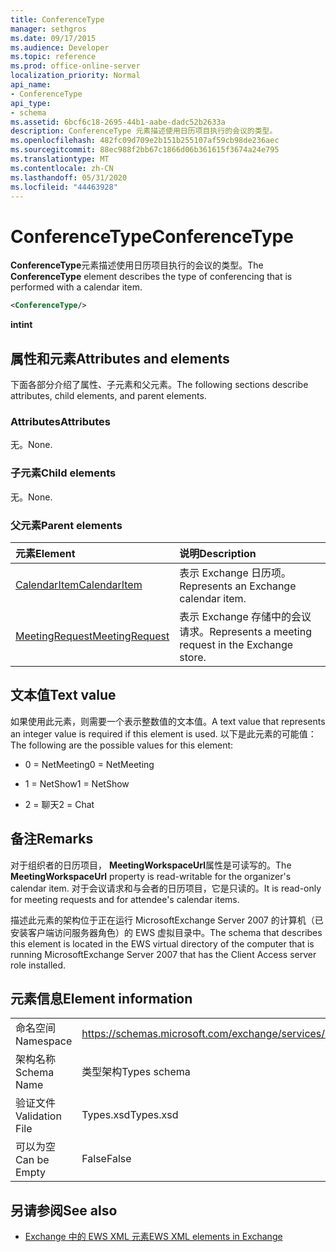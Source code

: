 ```yaml
---
title: ConferenceType
manager: sethgros
ms.date: 09/17/2015
ms.audience: Developer
ms.topic: reference
ms.prod: office-online-server
localization_priority: Normal
api_name:
- ConferenceType
api_type:
- schema
ms.assetid: 6bcf6c18-2695-44b1-aabe-dadc52b2633a
description: ConferenceType 元素描述使用日历项目执行的会议的类型。
ms.openlocfilehash: 482fc09d709e2b151b255107af59cb98de236aec
ms.sourcegitcommit: 88ec988f2bb67c1866d06b361615f3674a24e795
ms.translationtype: MT
ms.contentlocale: zh-CN
ms.lasthandoff: 05/31/2020
ms.locfileid: "44463928"
---
```

# <a name="conferencetype"></a><span data-ttu-id="93a26-103">ConferenceType</span><span class="sxs-lookup"><span data-stu-id="93a26-103">ConferenceType</span></span>

<span data-ttu-id="93a26-104">**ConferenceType**元素描述使用日历项目执行的会议的类型。</span><span class="sxs-lookup"><span data-stu-id="93a26-104">The **ConferenceType** element describes the type of conferencing that is performed with a calendar item.</span></span> 
  
```xml
<ConferenceType/>
```

 <span data-ttu-id="93a26-105">**int**</span><span class="sxs-lookup"><span data-stu-id="93a26-105">**int**</span></span>
## <a name="attributes-and-elements"></a><span data-ttu-id="93a26-106">属性和元素</span><span class="sxs-lookup"><span data-stu-id="93a26-106">Attributes and elements</span></span>

<span data-ttu-id="93a26-107">下面各部分介绍了属性、子元素和父元素。</span><span class="sxs-lookup"><span data-stu-id="93a26-107">The following sections describe attributes, child elements, and parent elements.</span></span>
  
### <a name="attributes"></a><span data-ttu-id="93a26-108">Attributes</span><span class="sxs-lookup"><span data-stu-id="93a26-108">Attributes</span></span>

<span data-ttu-id="93a26-109">无。</span><span class="sxs-lookup"><span data-stu-id="93a26-109">None.</span></span>
  
### <a name="child-elements"></a><span data-ttu-id="93a26-110">子元素</span><span class="sxs-lookup"><span data-stu-id="93a26-110">Child elements</span></span>

<span data-ttu-id="93a26-111">无。</span><span class="sxs-lookup"><span data-stu-id="93a26-111">None.</span></span>
  
### <a name="parent-elements"></a><span data-ttu-id="93a26-112">父元素</span><span class="sxs-lookup"><span data-stu-id="93a26-112">Parent elements</span></span>

|<span data-ttu-id="93a26-113">**元素**</span><span class="sxs-lookup"><span data-stu-id="93a26-113">**Element**</span></span>|<span data-ttu-id="93a26-114">**说明**</span><span class="sxs-lookup"><span data-stu-id="93a26-114">**Description**</span></span>|
|:-----|:-----|
|[<span data-ttu-id="93a26-115">CalendarItem</span><span class="sxs-lookup"><span data-stu-id="93a26-115">CalendarItem</span></span>](calendaritem.md) <br/> |<span data-ttu-id="93a26-116">表示 Exchange 日历项。</span><span class="sxs-lookup"><span data-stu-id="93a26-116">Represents an Exchange calendar item.</span></span>  <br/> |
|[<span data-ttu-id="93a26-117">MeetingRequest</span><span class="sxs-lookup"><span data-stu-id="93a26-117">MeetingRequest</span></span>](meetingrequest.md) <br/> |<span data-ttu-id="93a26-118">表示 Exchange 存储中的会议请求。</span><span class="sxs-lookup"><span data-stu-id="93a26-118">Represents a meeting request in the Exchange store.</span></span>  <br/> |
   
## <a name="text-value"></a><span data-ttu-id="93a26-119">文本值</span><span class="sxs-lookup"><span data-stu-id="93a26-119">Text value</span></span>

<span data-ttu-id="93a26-120">如果使用此元素，则需要一个表示整数值的文本值。</span><span class="sxs-lookup"><span data-stu-id="93a26-120">A text value that represents an integer value is required if this element is used.</span></span> <span data-ttu-id="93a26-121">以下是此元素的可能值：</span><span class="sxs-lookup"><span data-stu-id="93a26-121">The following are the possible values for this element:</span></span>
  
- <span data-ttu-id="93a26-122">0 = NetMeeting</span><span class="sxs-lookup"><span data-stu-id="93a26-122">0 = NetMeeting</span></span>
    
- <span data-ttu-id="93a26-123">1 = NetShow</span><span class="sxs-lookup"><span data-stu-id="93a26-123">1 = NetShow</span></span>
    
- <span data-ttu-id="93a26-124">2 = 聊天</span><span class="sxs-lookup"><span data-stu-id="93a26-124">2 = Chat</span></span>
    
## <a name="remarks"></a><span data-ttu-id="93a26-125">备注</span><span class="sxs-lookup"><span data-stu-id="93a26-125">Remarks</span></span>

<span data-ttu-id="93a26-126">对于组织者的日历项目， **MeetingWorkspaceUrl**属性是可读写的。</span><span class="sxs-lookup"><span data-stu-id="93a26-126">The **MeetingWorkspaceUrl** property is read-writable for the organizer's calendar item.</span></span> <span data-ttu-id="93a26-127">对于会议请求和与会者的日历项目，它是只读的。</span><span class="sxs-lookup"><span data-stu-id="93a26-127">It is read-only for meeting requests and for attendee's calendar items.</span></span> 
  
<span data-ttu-id="93a26-128">描述此元素的架构位于正在运行 MicrosoftExchange Server 2007 的计算机（已安装客户端访问服务器角色）的 EWS 虚拟目录中。</span><span class="sxs-lookup"><span data-stu-id="93a26-128">The schema that describes this element is located in the EWS virtual directory of the computer that is running MicrosoftExchange Server 2007 that has the Client Access server role installed.</span></span> 
  
## <a name="element-information"></a><span data-ttu-id="93a26-129">元素信息</span><span class="sxs-lookup"><span data-stu-id="93a26-129">Element information</span></span>

|||
|:-----|:-----|
|<span data-ttu-id="93a26-130">命名空间</span><span class="sxs-lookup"><span data-stu-id="93a26-130">Namespace</span></span>  <br/> |https://schemas.microsoft.com/exchange/services/2006/types  <br/> |
|<span data-ttu-id="93a26-131">架构名称</span><span class="sxs-lookup"><span data-stu-id="93a26-131">Schema Name</span></span>  <br/> |<span data-ttu-id="93a26-132">类型架构</span><span class="sxs-lookup"><span data-stu-id="93a26-132">Types schema</span></span>  <br/> |
|<span data-ttu-id="93a26-133">验证文件</span><span class="sxs-lookup"><span data-stu-id="93a26-133">Validation File</span></span>  <br/> |<span data-ttu-id="93a26-134">Types.xsd</span><span class="sxs-lookup"><span data-stu-id="93a26-134">Types.xsd</span></span>  <br/> |
|<span data-ttu-id="93a26-135">可以为空</span><span class="sxs-lookup"><span data-stu-id="93a26-135">Can be Empty</span></span>  <br/> |<span data-ttu-id="93a26-136">False</span><span class="sxs-lookup"><span data-stu-id="93a26-136">False</span></span>  <br/> |
   
## <a name="see-also"></a><span data-ttu-id="93a26-137">另请参阅</span><span class="sxs-lookup"><span data-stu-id="93a26-137">See also</span></span>



- [<span data-ttu-id="93a26-138">Exchange 中的 EWS XML 元素</span><span class="sxs-lookup"><span data-stu-id="93a26-138">EWS XML elements in Exchange</span></span>](ews-xml-elements-in-exchange.md)

